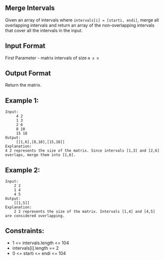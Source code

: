 ## Merge Intervals
Given an array of intervals where `intervals[i] = [starti, endi]`, merge all overlapping intervals and return an array of the non-overlapping intervals that cover all the intervals in the input.

## Input Format
First Parameter - matrix intervals of size `m x n`

## Output Format
Return the matrix.

## Example 1:
```
Input:
     4 2
     1 3
     2 6
     8 10
     15 18
Output:
     [[1,6],[8,10],[15,18]]
Explanation:
4 2 represents the size of the matrix. Since intervals [1,3] and [2,6] overlaps, merge them into [1,6].
```
## Example 2:
```
Input:
    2 2
    1 4
    4 5
Output:
    [[1,5]]
Explanation: 
    2 2 represents the size of the matrix. Intervals [1,4] and [4,5] are considered overlapping.
 ```
## Constraints:
+ 1 <= intervals.length <= 104
+ intervals[i].length == 2
+ 0 <= starti <= endi <= 104

